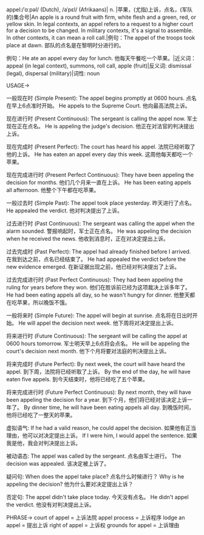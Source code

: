 appel:/ˈɑːpəl/ (Dutch), /aˈpɛl/ (Afrikaans)| n. |苹果，(尤指)上诉，点名，(军队的)集合号|An apple is a round fruit with firm, white flesh and a green, red, or yellow skin.  In legal contexts, an appel refers to a request to a higher court for a decision to be changed. In military contexts, it's a signal to assemble. In other contexts, it can mean a roll call.|例句：The appel of the troops took place at dawn. 部队的点名是在黎明时分进行的。

例句：He ate an appel every day for lunch. 他每天午餐吃一个苹果。|近义词：appeal (in legal context), summons, roll call, apple (fruit)|反义词: dismissal (legal), dispersal (military)|词性: noun


USAGE->

一般现在时 (Simple Present):
The appel begins promptly at 0600 hours. 点名在早上6点准时开始。
He appels to the Supreme Court. 他向最高法院上诉。


现在进行时 (Present Continuous):
The sergeant is calling the appel now. 军士现在正在点名。
He is appeling the judge's decision. 他正在对法官的判决提出上诉。


现在完成时 (Present Perfect):
The court has heard his appel. 法院已经听取了他的上诉。
He has eaten an appel every day this week.  这周他每天都吃一个苹果。


现在完成进行时 (Present Perfect Continuous):
They have been appeling the decision for months. 他们几个月来一直在上诉。
He has been eating appels all afternoon. 他整个下午都在吃苹果。


一般过去时 (Simple Past):
The appel took place yesterday. 昨天进行了点名。
He appealed the verdict. 他对判决提出了上诉。


过去进行时 (Past Continuous):
The sergeant was calling the appel when the alarm sounded. 警报响起时，军士正在点名。
He was appeling the decision when he received the news.  他收到消息时，正在对决定提出上诉。


过去完成时 (Past Perfect):
The appel had already finished before I arrived. 在我到达之前，点名已经结束了。
He had appealed the verdict before the new evidence emerged.  在新证据出现之前，他已经对判决提出了上诉。


过去完成进行时 (Past Perfect Continuous):
They had been appeling the ruling for years before they won. 他们在胜诉前已经为这项裁决上诉多年了。
He had been eating appels all day, so he wasn't hungry for dinner.  他整天都在吃苹果，所以晚饭不饿。


一般将来时 (Simple Future):
The appel will begin at sunrise. 点名将在日出时开始。
He will appel the decision next week. 他下周将对决定提出上诉。


将来进行时 (Future Continuous):
The sergeant will be calling the appel at 0600 hours tomorrow.  军士明天早上6点将会点名。
He will be appeling the court's decision next month. 他下个月将要对法庭的判决提出上诉。


将来完成时 (Future Perfect):
By next week, the court will have heard the appel. 到下周，法院将已经听取了上诉。
By the end of the day, he will have eaten five appels. 到今天结束时，他将已经吃了五个苹果。


将来完成进行时 (Future Perfect Continuous):
By next month, they will have been appeling the decision for a year. 到下个月，他们将已经对该决定上诉一年了。
By dinner time, he will have been eating appels all day. 到晚饭时间，他将已经吃了一整天的苹果。


虚拟语气:
If he had a valid reason, he could appel the decision. 如果他有正当理由，他可以对决定提出上诉。
If I were him, I would appel the sentence. 如果我是他，我会对判决提出上诉。

被动语态:
The appel was called by the sergeant.  点名由军士进行。
The decision was appealed.  该决定被上诉了。


疑问句:
When does the appel take place? 点名什么时候进行？
Why is he appeling the decision?  他为什么要对决定提出上诉？


否定句:
The appel didn't take place today. 今天没有点名。
He didn't appel the verdict. 他没有对判决提出上诉。




PHRASE->
court of appel = 上诉法院
appel process = 上诉程序
lodge an appel = 提出上诉
right of appel = 上诉权
grounds for appel = 上诉理由
